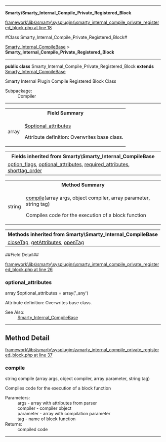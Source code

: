 

- - -

**Smarty\Smarty_Internal_Compile_Private_Registered_Block**


<a href="https://github.com/JeyDotC/Hirudo/blob/master/framework/libs/smarty/sysplugins/smarty_internal_compile_private_registered_block.php#L18" target='_blank'>framework\libs\smarty\sysplugins\smarty_internal_compile_private_registered_block.php at line 18</a>

#Class Smarty_Internal_Compile_Private_Registered_Block#

<a href="https://github.com/JeyDotC/Hirudo-docs/blob/master/Smarty/Smarty_Internal_CompileBase.md">Smarty_Internal_CompileBase</a>
 &gt; **Smarty_Internal_Compile_Private_Registered_Block**




- - -

<p><strong>public  class</strong> <span>Smarty_Internal_Compile_Private_Registered_Block</span>
<strong>extends</strong> <a href="https://github.com/JeyDotC/Hirudo-docs/blob/master/Smarty/Smarty_Internal_CompileBase.md">Smarty_Internal_CompileBase</a>

</p>

<div class="comment" id="overview_description"><p>Smarty Internal Plugin Compile Registered Block Class</p></div>

<dl>
<dt>Subpackage:</dt>
<dd>Compiler</dd>
</dl>


<hr />



<table id="summary_field">
<tr><th colspan="2">Field Summary</th></tr>
<tr>
<td><span class='k'></span> <span class='nx'>array</span></td>
<td class="description"><p class="name" ><a href="https://github.com/JeyDotC/Hirudo-docs/blob/master/Smarty/Smarty_Internal_Compile_Private_Registered_Block.md#optional_attributes"> $optional_attributes</a>
                                </p><p class="description">Attribute definition: Overwrites base class.</p></td>
</tr>
</table>

<table class="inherit">
<tr><th colspan="2">Fields inherited from Smarty\Smarty_Internal_CompileBase</th></tr>
<tr><td><a href="https://github.com/JeyDotC/Hirudo-docs/blob/master/Smarty/Smarty_Internal_CompileBase.md#option_flags">option_flags</a>, <a href="https://github.com/JeyDotC/Hirudo-docs/blob/master/Smarty/Smarty_Internal_CompileBase.md#optional_attributes">optional_attributes</a>, <a href="https://github.com/JeyDotC/Hirudo-docs/blob/master/Smarty/Smarty_Internal_CompileBase.md#required_attributes">required_attributes</a>, <a href="https://github.com/JeyDotC/Hirudo-docs/blob/master/Smarty/Smarty_Internal_CompileBase.md#shorttag_order">shorttag_order</a></td></tr></table>

<table id="summary_method">
<tr><th colspan="2">Method Summary</th></tr>
<tr>
<td><span class='k'></span> <span class='nx'>string</span></td>
<td class="description"><p class="name"><a href="#compile">compile</a>(array args, object compiler, array parameter, string tag)</p><p class="description">Compiles code for the execution of a block function</p></td>
</tr>
</table>

<table class="inherit">
<tr><th colspan="2">Methods inherited from Smarty\Smarty_Internal_CompileBase</th></tr>
<tr><td><a href="https://github.com/JeyDotC/Hirudo-docs/blob/master/Smarty/Smarty_Internal_CompileBase.md#closetag">closeTag</a>, <a href="https://github.com/JeyDotC/Hirudo-docs/blob/master/Smarty/Smarty_Internal_CompileBase.md#getattributes">getAttributes</a>, <a href="https://github.com/JeyDotC/Hirudo-docs/blob/master/Smarty/Smarty_Internal_CompileBase.md#opentag">openTag</a></td></tr></table>

##Field Detail##

<a href="https://github.com/JeyDotC/Hirudo/blob/master/framework/libs/smarty/sysplugins/smarty_internal_compile_private_registered_block.php#L26" target='_blank'>framework\libs\smarty\sysplugins\smarty_internal_compile_private_registered_block.php at line 26</a>

<h3 id="optional_attributes">optional_attributes</h3>
<span class='k'></span> <span class='nx'>array</span><span class='no'> $optional_attributes</span><span class='o'> = array('_any')</span>

<div class="details">
<p>Attribute definition: Overwrites base class.</p><dl>
<dt>See Also:</dt>
<dd><a href="../smarty/smarty_internal_compilebase.html">Smarty_Internal_CompileBase</a></dd>
</dl>

</div>

- - -

<h2 id="detail_method">Method Detail</h2>

<a href="https://github.com/JeyDotC/Hirudo/blob/master/framework/libs/smarty/sysplugins/smarty_internal_compile_private_registered_block.php#L37" target='_blank'>framework\libs\smarty\sysplugins\smarty_internal_compile_private_registered_block.php at line 37</a>

<h3 id="compile()">compile</h3>
<span class='k'></span> <span class='nx'>string</span> <span class='nf'>compile</span> (array args, object compiler, array parameter, string tag)

<div class="details">
<p>Compiles code for the execution of a block function</p><dl>
<dt>Parameters:</dt>
<dd>args - array with attributes from parser</dd>
<dd>compiler - compiler object</dd>
<dd>parameter - array with compilation parameter</dd>
<dd>tag - name of block function</dd>
<dt>Returns:</dt>
<dd>compiled code</dd>
</dl>

</div>

- - -

